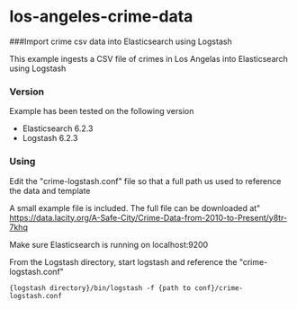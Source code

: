 # los-angeles-crime-data
###Import crime csv data into Elasticsearch using Logstash

This example ingests a CSV file of crimes in Los Angelas into Elasticsearch using Logstash

### Version

Example has been tested on the following version

- Elasticsearch 6.2.3
- Logstash 6.2.3

### Using

Edit the "crime-logstash.conf" file so that a full path us used to reference the data and template

A small example file is included. The full file can be downloaded at"
https://data.lacity.org/A-Safe-City/Crime-Data-from-2010-to-Present/y8tr-7khq

Make sure Elasticsearch is running on localhost:9200

From the Logstash directory, start logstash and reference the "crime-logstash.conf"

```shell
{logstash directory}/bin/logstash -f {path to conf}/crime-logstash.conf    

``` 


